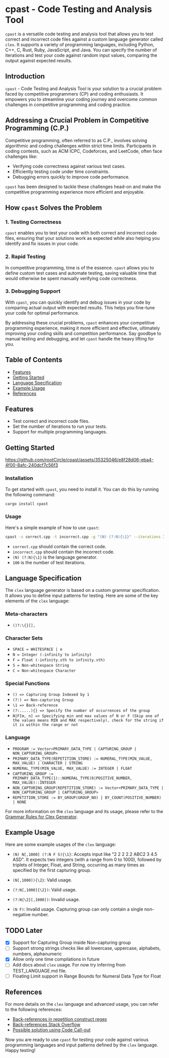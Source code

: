 # cpast - Code Testing and Analysis Tool

`cpast` is a versatile code testing and analysis tool that allows you to test correct and incorrect code files against a custom language generator called `clex`. It supports a variety of programming languages, including Python, C++, C, Rust, Ruby, JavaScript, and Java. You can specify the number of iterations and test your code against random input values, comparing the output against expected results.

## Introduction

`cpast` - Code Testing and Analysis Tool is your solution to a crucial problem faced by competitive programmers (CP) and coding enthusiasts. It empowers you to streamline your coding journey and overcome common challenges in competitive programming and coding practice.

## Addressing a Crucial Problem in Competitive Programming (C.P.)

Competitive programming, often referred to as C.P., involves solving algorithmic and coding challenges within strict time limits. Participants in coding contests, such as ACM ICPC, Codeforces, and LeetCode, often face challenges like:

- Verifying code correctness against various test cases.
- Efficiently testing code under time constraints.
- Debugging errors quickly to improve code performance.

`cpast` has been designed to tackle these challenges head-on and make the competitive programming experience more efficient and enjoyable.

## How `cpast` Solves the Problem

### 1. Testing Correctness

`cpast` enables you to test your code with both correct and incorrect code files, ensuring that your solutions work as expected while also helping you identify and fix issues in your code.

### 2. Rapid Testing

In competitive programming, time is of the essence. `cpast` allows you to define custom test cases and automate testing, saving valuable time that would otherwise be spent manually verifying code correctness.

### 3. Debugging Support

With `cpast`, you can quickly identify and debug issues in your code by comparing actual output with expected results. This helps you fine-tune your code for optimal performance.

By addressing these crucial problems, `cpast` enhances your competitive programming experience, making it more efficient and effective, ultimately improving your coding skills and competition performance. Say goodbye to manual testing and debugging, and let `cpast` handle the heavy lifting for you.

## Table of Contents

- [Features](#features)
- [Getting Started](#getting-started)
- [Language Specification](#language-specification)
- [Example Usage](#example-usage)
- [References](#references)

## Features

- Test correct and incorrect code files.
- Set the number of iterations to run your tests.
- Support for multiple programming languages.

## Getting Started

https://github.com/rootCircle/cpast/assets/35325046/e8f28d06-eba4-4f00-8afc-240dcf7c56f3

### Installation

To get started with `cpast`, you need to install it. You can do this by running the following command:

```bash
cargo install cpast
```

### Usage

Here's a simple example of how to use `cpast`:

```bash
cpast -s correct.cpp -t incorrect.cpp -g "(N) (?:N){\1}" --iterations 100
```

- `correct.cpp` should contain the correct code.
- `incorrect.cpp` should contain the incorrect code.
- `(N) (?:N){\1}` is the language generator.
- `100` is the number of test iterations.

## Language Specification

The `clex` language generator is based on a custom grammar specification. It allows you to define input patterns for testing. Here are some of the key elements of the `clex` language:

### Meta-characters

- `()?:\{}[],`

### Character Sets

- `SPACE = WHITESPACE | e`
- `N = Integer (-infinity to infinity)`
- `F = Float (-infinity.sth to infinity.sth)`
- `S = Non-whitespace String`
- `C = Non-whitespace Character`

### Special Functions

- `() => Capturing Group Indexed by 1`
- `(?:) => Non-capturing Group`
- `\1 => Back-reference`
- `(?:.....){} => Specify the number of occurrences of the group`
- `N|F[m, n] => Specifying min and max values of N or F (Skip one of the values means MIN and MAX respectively), check for the string if it is within the range or not`

### Language

- `PROGRAM := Vector<PRIMARY_DATA_TYPE | CAPTURING_GROUP | NON_CAPTURING_GROUP>`
- `PRIMARY_DATA_TYPE(REPETITION_STORE) := NUMERAL_TYPE(MIN_VALUE, MAX_VALUE) | CHARACTER | STRING`
- `NUMERAL_TYPE(MIN_VALUE, MAX_VALUE) := INTEGER | FLOAT`
- `CAPTURING_GROUP := PRIMARY_DATA_TYPE(1)::NUMERAL_TYPE(0|POSITIVE_NUMBER, MAX_VALUE)::INTEGER`
- `NON_CAPTURING_GROUP(REPETITION_STORE) := Vector<PRIMARY_DATA_TYPE | NON_CAPTURING_GROUP | CAPTURING_GROUP>`
- `REPETITION_STORE := BY_GROUP(GROUP_NO) | BY_COUNT(POSITIVE_NUMBER) | NONE`

For more information on the `clex` language and its usage, please refer to the [Grammar Rules for Clex Generator](#references).

## Example Usage

Here are some example usages of the `clex` language:

- `(N) N[,1000] (?:N F S){\1}`: Accepts input like "2 2 2 2.2 ABC2 3 4.5 ASD". It expects two integers (with a range from 0 to 1000), followed by triplets of Integer, Float, and String, occurring as many times as specified by the first capturing group.

- `(N[,1000]){\2}`: Valid usage.

- `(?:N[,1000]{\2})`: Valid usage.

- `(?:N{\2}[,1000])`: Invalid usage.

- `(N F)`: Invalid usage. Capturing group can only contain a single non-negative number.

## TODO Later

- [x] Support for Capturing Group inside Non-capturing group
- [ ] Support strong strings checks like all lowercase, uppercase, alphabets, numbers, alphanumeric
- [x] Allow only one time compilations in future
- [ ] Add docs about `clex` usage. For now try inferring from TEST_LANGUAGE.md file.
- [ ] Floating Limit support in Range Bounds for Numeral Data Type for Float

## References

For more details on the `clex` language and advanced usage, you can refer to the following references:

- [Back-references in repetition construct regex](https://stackoverflow.com/questions/3407696/using-a-regex-back-reference-in-a-repetition-construct-n)
- [Back-references Stack Overflow](https://stackoverflow.com/questions/29728622/regex-with-backreference-as-repetition-count)
- [Possible solution using Code Call-out](https://stackoverflow.com/questions/29728622/regex-with-backreference-as-repetition-count/61898415#61898415)

Now you are ready to use `cpast` for testing your code against various programming languages and input patterns defined by the `clex` language. Happy testing!
